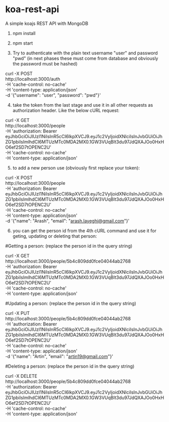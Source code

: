# koa-rest-api
A simple koajs REST API with MongoDB

1. npm install
2. npm start

3. Try to authenticate with the plain text username "user" and password "pwd" (in next phases these must come from database and obviously the password must be hashed)

curl -X POST \
http://localhost:3000/auth \
  -H 'cache-control: no-cache' \
  -H 'content-type: application/json' \
  -d '{"username": "user", "password": "pwd"}'
  
  4. take the token from the last stage and use it in all other requests as authorization header. Like the below cURL request:
  
  curl -X GET \
  http://localhost:3000/people \
  -H 'authorization: Bearer eyJhbGciOiJIUzI1NiIsInR5cCI6IkpXVCJ9.eyJ1c2VyIjoidXNlciIsInJvbGUiOiJhZG1pbiIsImlhdCI6MTUzMTc0MDA2MX0.1GW3VUqBIt3du97JdQXAJOo0HxHO6ef2SD7tOPENC2U' \
  -H 'cache-control: no-cache' \
  -H 'content-type: application/json'
  
  5. to add a new person use (obviously first replace your token):
  
  curl -X POST \
  http://localhost:3000/people \
  -H 'authorization: Bearer eyJhbGciOiJIUzI1NiIsInR5cCI6IkpXVCJ9.eyJ1c2VyIjoidXNlciIsInJvbGUiOiJhZG1pbiIsImlhdCI6MTUzMTc0MDA2MX0.1GW3VUqBIt3du97JdQXAJOo0HxHO6ef2SD7tOPENC2U' \
  -H 'cache-control: no-cache' \
  -H 'content-type: application/json' \
  -d '{"name": "Arash", "email": "arash.layeghi@gmail.com"}'
  
  6. you can get the person id from the 4th cURL command and use it for geting, updating or deleting that person:
  
  #Getting a person: (replace the person id in the query string)
  
   curl -X GET \
  http://localhost:3000/people/5b4c809dd0fce04044ab2768 \
  -H 'authorization: Bearer eyJhbGciOiJIUzI1NiIsInR5cCI6IkpXVCJ9.eyJ1c2VyIjoidXNlciIsInJvbGUiOiJhZG1pbiIsImlhdCI6MTUzMTc0MDA2MX0.1GW3VUqBIt3du97JdQXAJOo0HxHO6ef2SD7tOPENC2U' \
  -H 'cache-control: no-cache' \
  -H 'content-type: application/json'
  
  #Updating a person: (replace the person id in the query string)
  
   curl -X PUT \
  http://localhost:3000/people/5b4c809dd0fce04044ab2768 \
  -H 'authorization: Bearer eyJhbGciOiJIUzI1NiIsInR5cCI6IkpXVCJ9.eyJ1c2VyIjoidXNlciIsInJvbGUiOiJhZG1pbiIsImlhdCI6MTUzMTc0MDA2MX0.1GW3VUqBIt3du97JdQXAJOo0HxHO6ef2SD7tOPENC2U' \
  -H 'cache-control: no-cache' \
  -H 'content-type: application/json' \
  -d '{"name": "Artin", "email": "artin19@gmail.com"}'
  
  
  
  #Deleting a person: (replace the person id in the query string)
  
  curl -X DELETE \
  http://localhost:3000/people/5b4c809dd0fce04044ab2768 \
  -H 'authorization: Bearer eyJhbGciOiJIUzI1NiIsInR5cCI6IkpXVCJ9.eyJ1c2VyIjoidXNlciIsInJvbGUiOiJhZG1pbiIsImlhdCI6MTUzMTc0MDA2MX0.1GW3VUqBIt3du97JdQXAJOo0HxHO6ef2SD7tOPENC2U' \
  -H 'cache-control: no-cache' \
  -H 'content-type: application/json'
  
  
  
  
